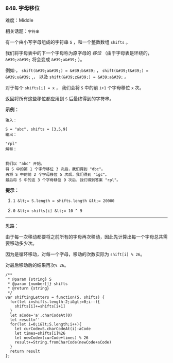 ### 848. 字母移位

难度：Middle

相关话题：`字符串`

有一个由小写字母组成的字符串  `S` ，和一个整数数组  `shifts` 。



我们将字母表中的下一个字母称为原字母的  *移位* （由于字母表是环绕的，  `&#39;z&#39;` 将会变成 `&#39;a&#39;` ）。



例如&middot;， `shift(&#39;a&#39;) = &#39;b&#39;` ， `shift(&#39;t&#39;) = &#39;u&#39;` ,， 以及 `shift(&#39;z&#39;) = &#39;a&#39;` 。



对于每个 `shifts[i] = x` ， 我们会将  `S` 中的前 `i+1` 个字母移位 `x` 次。



返回将所有这些移位都应用到  `S`  后最终得到的字符串。



 **示例：** 





```
输入：

S = "abc", shifts = [3,5,9]
输出：

"rpl"
解释： 


我们以 "abc" 开始。
将 S 中的第 1 个字母移位 3 次后，我们得到 "dbc"。
再将 S 中的前 2 个字母移位 5 次后，我们得到 "igc"。
最后将 S 中的这 3 个字母移位 9 次后，我们得到答案 "rpl"。

```

 **提示：** 





1.  `1 &lt;= S.length = shifts.length &lt;= 20000` 

2.  `0 &lt;= shifts[i] &lt;= 10 ^ 9` 






-----

思路：

由于每一次移动都要将之前所有的字母再次移动，因此先计算出每一个字母总共需要移动多少次。

因为是循环移动，对每一个字母，移动的次数实际为 `shift[i] % 26`。

对最后移动后的结果再次`% 26`。




```
/**
 * @param {string} S
 * @param {number[]} shifts
 * @return {string}
 */
var shiftingLetters = function(S, shifts) {
  for(let i=shifts.length-2;i&gt;=0;i--){
    shifts[i]+=shifts[i+1]
  }
  let aCode='a'.charCodeAt(0)
  let result=''
  for(let i=0;i&lt;S.length;i++){
    let curCode=S.charCodeAt(i)-aCode
    let times=shifts[i]%26
    let newCode=(curCode+times) % 26
    result+=String.fromCharCode(newCode+aCode)
  }
  return result
};



```
